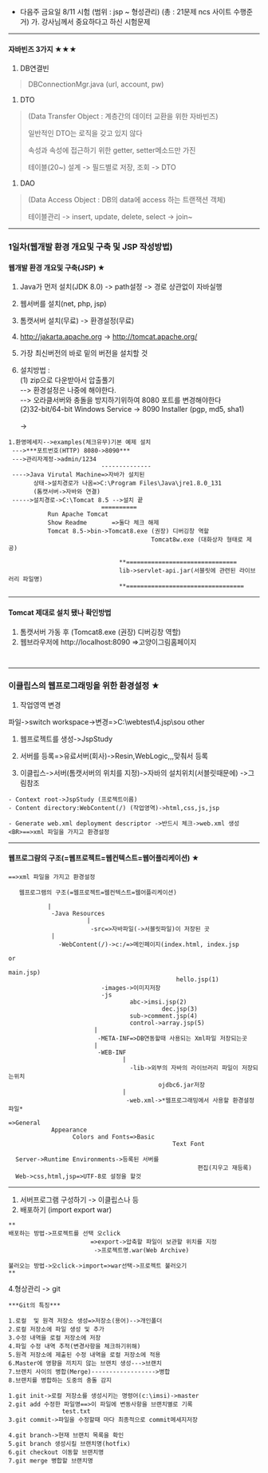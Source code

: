 -	다음주 금요일 8/11 시험 (범위 : jsp ~ 형성관리) (총 : 21문제 ncs 사이트 수행준거) 가. 강사님께서 중요하다고 하신 시험문제

---

#### 자바빈즈 3가지 ★★★

1.	DB연결빈

> DBConnectionMgr.java (url, account, pw)

1.	DTO

> (Data Transfer Object : 계층간의 데이터 교환을 위한 자바빈즈)
>
> 일반적인 DTO는 로직을 갖고 있지 않다
>
> 속성과 속성에 접근하기 위한 getter, setter메소드만 가진
>
> 테이블(20~) 설계 -> 필드별로 저장, 조회 -> DTO

1.	DAO

> (Data Access Object : DB의 data에 access 하는 트랜잭션 객체)
>
> 테이블관리 -> insert, update, delete, select -> join~

---

### 1일차(웹개발 환경 개요및 구축 및 JSP 작성방법)

#### 웹개발 환경 개요및 구축(JSP) ★

1.	Java가 먼저 설치(JDK 8.0) -> path설정 -> 경로 상관없이 자바실행
2.	웹서버를 설치(net, php, jsp)

3.	톰캣서버 설치(무료) -> 환경설정(무료)

4.	http://jakarta.apache.org -> http://tomcat.apache.org/

5.	가장 최신버전의 바로 밑의 버전을 설치할 것

6.	설치방법 : <br>(1) zip으로 다운받아서 압출풀기 <br> --> 환경설정은 나중에 해야한다. <br> --> 오라클서버와 충돌을 방지하기위하여 8080 포트를 변경해야한다 <br>(2)32-bit/64-bit Windows Service -> 8090 Installer (pgp, md5, sha1) </b><br> <br> ->

```
1.환영메세지-->examples(체크유무)기본 예제 설치
 --->***포트번호(HTTP) 8080->8090***
 --->관리자계정->admin/1234
                          --------------
 ---->Java Virutal Machine=>자바가 설치된
       상태->설치경로가 나옴=>C:\Program Files\Java\jre1.8.0_131
       (톰캣서버->자바와 연결)
 ----->설치경로->C:\Tomcat 8.5 -->설치 끝
                          ==========
           Run Apache Tomcat
           Show Readme       =>둘다 체크 해제
           Tomcat 8.5->bin->Tomcat8.exe (권장) 디버깅창 역할
                                        Tomcat8w.exe (대화상자 형태로 제공)

                               **===============================
                               lib->servlet-api.jar(서블릿에 관련된 라이브러리 파일명)
                               **=================================
```

---

#### Tomcat 제대로 설치 됐나 확인방법

1.	톰캣서버 가동 후 (Tomcat8.exe (권장) 디버깅창 역할)
2.	웹브라우저에 http://localhost:8090 =>고양이그림홈페이지

```


```

---

### 이클립스의 웹프로그래밍을 위한 환경설정 ★

1.	작업영역 변경

파일->switch workspace->변경=>C:\webtest\4.jsp\sou other

1.	웹프로젝트를 생성->JspStudy

2.	서버를 등록=>유료서버(회사)->Resin,WebLogic,,,맞춰서 등록

3.	이클립스->서버(톰캣서버의 위치를 지정)->자바의 설치위치(서블릿때문에) ->그림참조

```
- Context root->JspStudy (프로젝트이름)
- Content directory:WebContent(/) (작업영역)->html,css,js,jsp

- Generate web.xml deployment descriptor ->반드시 체크->web.xml 생성<BR>==>xml 파일을 가지고 환경설정
```

---

#### 웹프로그럄의 구조(=웹프로젝트=웹컨텍스트=웹어플리케이션) ★

```
==>xml 파일을 가지고 환경설정

   웹프로그램의 구조(=웹프로젝트=웹컨텍스트=웹어플리케이션)

           |
            -Java Resources
                      |
                       -src=>자바파일(->서블릿파일)이 저장된 곳
            |
              -WebContent(/)->c:/=>메인페이지(index.html, index.jsp
                                                                                    or
                                                                                   main.jsp)
                                               hello.jsp(1)
                          -images->이미지저장
                          -js
                                  abc->imsi.jsp(2)
                                           dec.jsp(3)
                                  sub->comment.jsp(4)
                                  control->array.jsp(5)
                        |
                         -META-INF=>DB연동할때 사용되는 Xml파일 저장되는곳
                        |
                         -WEB-INF
                                |
                                  -lib->외부의 자바의 라이브러리 파일이 저장되는위치
                                          ojdbc6.jar저장
                                |
                                 -web.xml->*웹프로그래밍에서 사용할 환경설정파일*

=>General
            Appearance
                  Colors and Fonts=>Basic
                                              Text Font

  Server->Runtime Environments->등록된 서버를
                                                     편집(지우고 재등록)
  Web->css,html,jsp=>UTF-8로 설정을 할것
```

---

1.	서버프로그램 구성하기 -> 이클립스나 등
2.	배포하기 (import export war)

```
**
배포하는 방법->프로젝트를 선택 오click
                       =>export->압축할 파일이 보관할 위치를 지정
                        ->프로젝트명.war(Web Archive)

불러오는 방법->오click->import=>war선택->프로젝트 불러오기
**
```

4.형상관리 -> git

```
***Git의 특징***

1.로컬  및 원격 저장소 생성=>저장소(용어)-->개인폴더
2.로컬 저장소에 파일 생성 및 추가
3.수정 내역을 로컬 저장소에 저장
4.파일 수정 내역 추적(변경사항을 체크하기위해)
5.원격 저장소에 제출된 수정 내역을 로컬 저장소에 적용
6.Master에 영향을 끼치지 않는 브랜치 생성--->브랜치
7.브랜치 사이의 병합(Merge)------------------>병합
8.브랜치를 병합하는 도중의 충돌 감지
```

```
1.git init->로컬 저장소를 생성시키는 명령어(c:\imsi)->master
2.git add 수정한 파일명==>이 파일에 변동사항을 브랜치별로 기록
               test.txt
3.git commit->파일을 수정할때 마다 최종적으로 commit메세지저장

4.git branch->현재 브랜치 목록을 확인
5.git branch 생성시킬 브랜치명(hotfix)
6.git checkout 이동할 브랜치명
7.git merge 병합할 브랜치명
```
